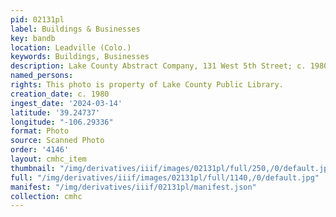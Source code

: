 ```yaml
---
pid: 02131pl
label: Buildings & Businesses
key: bandb
location: Leadville (Colo.)
keywords: Buildings, Businesses
description: Lake County Abstract Company, 131 West 5th Street; c. 1980
named_persons: 
rights: This photo is property of Lake County Public Library.
creation_date: c. 1980
ingest_date: '2024-03-14'
latitude: '39.24737'
longitude: "-106.29336"
format: Photo
source: Scanned Photo
order: '4146'
layout: cmhc_item
thumbnail: "/img/derivatives/iiif/images/02131pl/full/250,/0/default.jpg"
full: "/img/derivatives/iiif/images/02131pl/full/1140,/0/default.jpg"
manifest: "/img/derivatives/iiif/02131pl/manifest.json"
collection: cmhc
---
```

